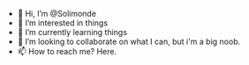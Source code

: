 - 👋 Hi, I’m @Solimonde
- 👀 I’m interested in things
- 🌱 I’m currently learning things
- 💞️ I’m looking to collaborate on what I can, but i'm a big noob.
- 📫 How to reach me? Here.

<!---
Solimonde/Solimonde is a ✨ special ✨ repository because its `README.md` (this file) appears on your GitHub profile.
You can click the Preview link to take a look at your changes.
--->
